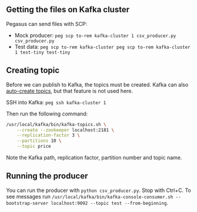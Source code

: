 ## Getting the files on Kafka cluster
Pegasus can send files with SCP: 
* Mock producer: `peg scp to-rem kafka-cluster 1 csv_producer.py csv_producer.py`
* Test data: `peg scp to-rem kafka-cluster peg scp to-rem kafka-cluster 1 test-tiny test-tiny`

## Creating topic
Before we can publish to Kafka, the topics must be created. Kafka can also [auto-create topics](https://help.aiven.io/articles/1816851-kafka-topic-auto-create), but that feature is not used here.

SSH into Kafka: `peg ssh kafka-cluster 1`

Then run the following command:
``` bash
/usr/local/kafka/bin/kafka-topics.sh \
	--create --zookeeper localhost:2181 \
	--replication-factor 3 \
	--partitions 10 \
	--topic price
```

Note the Kafka path, replication factor, partition number and topic name.

## Running the producer
You can run the producer with `python csv_producer.py`. Stop with Ctrl+C. To see messages run `/usr/local/kafka/bin/kafka-console-consumer.sh --bootstrap-server localhost:9092 --topic test --from-beginning`.

